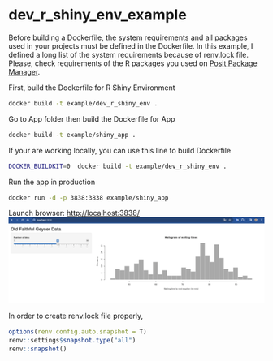 
<!-- README.md is generated from README.Rmd. Please edit that file -->

# dev_r\_shiny_env_example

Before building a Dockerfile, the system requirements and all packages
used in your projects must be defined in the Dockerfile. In this
example, I defined a long list of the system requirements because of
renv.lock file. Please, check requirements of the R packages you used on
[Posit Package Manager](https://packagemanager.posit.co/client/#/).

First, build the Dockerfile for R Shiny Environment

``` bash
docker build -t example/dev_r_shiny_env .
```

Go to App folder then build the Dockerfile for App

``` bash
docker build -t example/shiny_app .
```

If your are working locally, you can use this line to build Dockerfile

``` bash
DOCKER_BUILDKIT=0  docker build -t example/dev_r_shiny_env .
```

Run the app in production

``` bash
docker run -d -p 3838:3838 example/shiny_app
```

Launch browser: <http://localhost:3838/> <br> ![](appss.png)

In order to create renv.lock file properly,

``` r
options(renv.config.auto.snapshot = T)
renv::settings$snapshot.type("all")
renv::snapshot()
```
